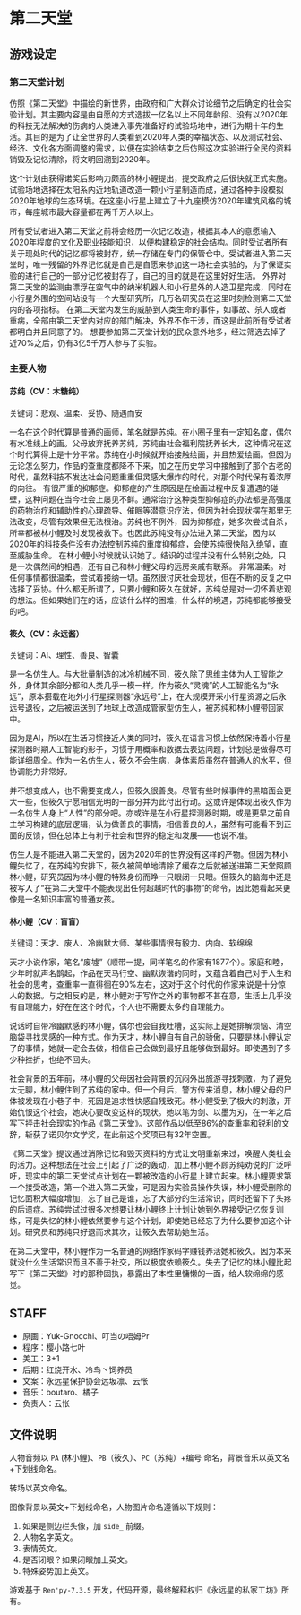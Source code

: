 # 第二天堂

## 游戏设定

### 第二天堂计划

仿照《第二天堂》中描绘的新世界，由政府和广大群众讨论细节之后确定的社会实验计划。其主要内容是由自愿的方式选拔一亿名以上不同年龄段、没有以2020年的科技无法解决的伤病的人类进入事先准备好的试验场地中，进行为期十年的生活。其目的是为了让全世界的人类看到2020年人类的幸福状态、以及测试社会、经济、文化各方面调整的需求，以便在实验结束之后仿照这次实验进行全民的资料销毁及记忆清除，将文明回溯到2020年。

这个计划由获得诺奖后影响力颇高的林小鲤提出，提交政府之后很快就正式实施。试验场地选择在太阳系内近地轨道改造一颗小行星制造而成，通过各种手段模拟2020年地球的生态环境。在这座小行星上建立了十九座模仿2020年建筑风格的城市，每座城市最大容量都在两千万人以上。

所有受试者进入第二天堂之前将会经历一次记忆改造，根据其本人的意愿输入2020年程度的文化及职业技能知识，以便构建稳定的社会结构。同时受试者所有关于现处时代的记忆都将被封存，统一存储在专门的保管仓中。受试者进入第二天堂时，唯一残留的外界记忆就是自己是自愿来参加这一场社会实验的，为了保证实验的进行自己的一部分记忆被封存了，自己的目的就是在这里好好生活。
外界对第二天堂的监测由漂浮在空气中的纳米机器人和小行星外的人造卫星完成，同时在小行星外围的空间站设有一个大型研究所，几万名研究员在这里时刻检测第二天堂内的各项指标。
在第二天堂内发生的威胁到人类生命的事件，如事故、杀人或者重病，全部由第二天堂内对应的部门解决，外界不作干涉，而这是此前所有受试者都明白并且同意了的。
想要参加第二天堂计划的民众意外地多，经过筛选去掉了近70%之后，仍有3亿5千万人参与了实验。

### 主要人物

#### 苏纯（CV：木糖纯）

关键词：悲观、温柔、妥协、随遇而安

一名在这个时代算是普通的画师，笔名就是苏纯。在小圈子里有一定知名度，偶尔有水准线上的画。父母放弃抚养苏纯，苏纯由社会福利院抚养长大，这种情况在这个时代算得上是十分平常。苏纯在小时候就开始接触绘画，并且热爱绘画。但因为无论怎么努力，作品的查重度都降不下来，加之在历史学习中接触到了那个古老的时代，虽然科技不发达社会问题重重但灵感大爆炸的时代，对那个时代保有着浓厚的向往。
有很严重的抑郁症。抑郁症的产生原因是在绘画过程中反复遭遇的碰壁，这种问题在当今社会上屡见不鲜。通常治疗这种类型抑郁症的办法都是高强度的药物治疗和辅助性的心理疏导、催眠等潜意识疗法，但因为社会现状摆在那里无法改变，尽管有效果但无法根治。苏纯也不例外，因为抑郁症，她多次尝试自杀，所幸都被林小鲤及时发现被救下。也因此苏纯没有办法进入第二天堂，因为以2020年的科技条件没有办法控制苏纯的重度抑郁症，会使苏纯很快陷入绝望，直至威胁生命。
在林小鲤小时候就认识她了。结识的过程并没有什么特别之处，只是一次偶然间的相遇，还有自己和林小鲤父母的远房亲戚有联系。
非常温柔。对任何事情都很温柔，尝试着接纳一切。虽然很讨厌社会现状，但在不断的反复之中选择了妥协。什么都无所谓了，只要小鲤和筱久在就好，苏纯总是对一切怀着悲观的想法。但如果她们在的话，应该什么样的困难，什么样的境遇，苏纯都能够接受的吧。

#### 筱久（CV：永远酱）

关键词：AI、理性、善良、智囊

是一名仿生人。与大批量制造的冰冷机械不同，筱久除了思维主体为人工智能之外，身体其余部分都和人类几乎一模一样。作为筱久“灵魂”的人工智能名为“永远”，原本搭载在地外小行星探测器“永远号”上，在大规模开采小行星资源之后永远号退役，之后被运送到了地球上改造成管家型仿生人，被苏纯和林小鲤带回家中。

因为是AI，所以在生活习惯接近人类的同时，筱久在语言习惯上依然保持着小行星探测器时期人工智能的影子，习惯于用概率和数据去表达问题，计划总是做得尽可能详细周全。作为一名仿生人，筱久不会生病，身体素质虽然在普通人的水平，但协调能力非常好。

并不想变成人，也不需要变成人，但筱久很善良。尽管有些时候事件的黑暗面会更大一些，但筱久宁愿相信光明的一部分并为此付出行动。这或许是体现出筱久作为一名仿生人身上“人性”的部分吧。亦或许是在小行星探测器时期，或是更早之前自主学习构建的底层逻辑，认为做善良的事情，相信善良的人，虽然有可能看不到正面的反馈，但在总体上有利于社会和世界的稳定和发展——也说不准。

仿生人是不能进入第二天堂的，因为2020年的世界没有这样的产物。但因为林小鲤失忆了，在苏纯的安排下，筱久被简单地清除了缓存之后就被送进第二天堂照顾林小鲤，研究员因为林小鲤的特殊身份而睁一只眼闭一只眼。但筱久的脑海中还是被写入了“在第二天堂中不能表现出任何超越时代的事物”的命令，因此她看起来更像是一名知识丰富的普通女孩。

#### 林小鲤（CV：盲盲）

关键词：天才、废人、冷幽默大师、某些事情很有毅力、内向、软绵绵

天才小说作家，笔名“废墟”（顺带一提，同样笔名的作家有1877个）。家庭和睦，少年时就声名鹊起，作品在天马行空、幽默诙谐的同时，又蕴含着自己对于人生和社会的思考，查重率一直徘徊在90%左右，这对于这个时代的作家来说是十分惊人的数据。与之相反的是，林小鲤对于写作之外的事物都不甚在意，生活上几乎没有自理能力，好在在这个时代，个人也不需要太多的自理能力。

说话时自带冷幽默感的林小鲤，偶尔也会自我吐槽，这实际上是她排解烦恼、清空脑袋寻找灵感的一种方式。作为天才，林小鲤自有自己的骄傲，只要是林小鲤认定了的事情，她就一定会去做，相信自己会做到最好且能够做到最好。即使遇到了多少种挫折，也绝不回头。

社会背景的五年前，林小鲤的父母因社会背景的沉闷外出旅游寻找刺激，为了避免太无聊，林小鲤住到了苏纯的家中。但一个月后，警方传来消息，林小鲤父母的尸体被发现在小巷子中，死因是追求性快感自残致死。林小鲤受到了极大的刺激，开始仇恨这个社会，她决心要改变这样的现状。她以笔为剑、以墨为刃，在一年之后写下抨击社会现实的作品《第二天堂》。这部作品以低至86%的查重率和锐利的文辞，斩获了诺贝尔文学奖，在此前这个奖项已有32年空置。

《第二天堂》提议通过消除记忆和毁灭资料的方式让文明重新来过，唤醒人类社会的活力。这种想法在社会上引起了广泛的轰动，加上林小鲤不顾苏纯劝说的广泛呼吁，现实中的第二天堂试点计划在一颗被改造的小行星上建立起来。林小鲤要求第一个接受改造，第一个进入第二天堂，可是因为实验员操作失误，林小鲤受删除的记忆面积大幅度增加，忘了自己是谁，忘了大部分的生活常识，同时还留下了头疼的后遗症。苏纯尝试过很多次想要让林小鲤终止计划让她到外界接受记忆恢复训练，可是失忆的林小鲤依然要参与这个计划，即使她已经忘了为什么要参加这个计划。研究员和苏纯只好退而求其次，让筱久去帮助她生活。

在第二天堂中，林小鲤作为一名普通的网络作家码字赚钱养活她和筱久。因为本来就没什么生活常识而且不善于社交，所以极度依赖筱久。失去了记忆的林小鲤比起写下《第二天堂》时的那种固执，暴露出了本性里慵懒的一面，给人软绵绵的感觉。

## STAFF

- 原画：Yuk-Gnocchi、叮当の唔姆Pr
- 程序：樱小路七叶
- 美工：3+1
- 后期：红烧开水、冷鸟丶饲养员
- 文案：永远星保护协会远坂凛、云怅
- 音乐：boutaro、橘子
- 负责人：云怅

## 文件说明

人物音频以 `PA` (林小鲤)、`PB`（筱久）、`PC`（苏纯）+编号 命名，背景音乐以英文名+下划线命名。

转场以英文命名。

图像背景以英文+下划线命名，人物图片命名遵循以下规则：

1. 如果是侧边栏头像，加 `side_` 前缀。
2. 人物名字英文。
3. 表情英文。
4. 是否闭眼？如果闭眼加上英文。
5. 特殊姿势加上英文。

游戏基于 `Ren'py-7.3.5` 开发，代码开源，最终解释权归《永远星的私家工坊》所有。
